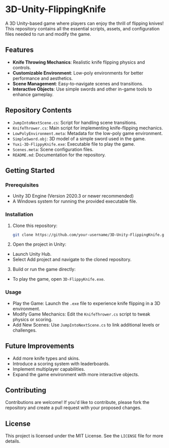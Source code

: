 # 3D-Unity-FlippingKnife

A 3D Unity-based game where players can enjoy the thrill of flipping knives! This repository contains all the essential scripts, assets, and configuration files needed to run and modify the game.

## Features
- **Knife Throwing Mechanics**: Realistic knife flipping physics and controls.
- **Customizable Environment**: Low-poly environments for better performance and aesthetics.
- **Scene Management**: Easy-to-navigate scenes and transitions.
- **Interactive Objects**: Use simple swords and other in-game tools to enhance gameplay.

## Repository Contents
- `JumpIntoNextScene.cs`: Script for handling scene transitions.
- `KnifeThrower.cs`: Main script for implementing knife-flipping mechanics.
- `LowPolyEnvironment.meta`: Metadata for the low-poly game environment.
- `SimpleSword.obj`: 3D model of a simple sword used in the game.
- `Yuxi-3D-FlippyKnife.exe`: Executable file to play the game.
- `Scenes.meta`: Scene configuration files.
- `README.md`: Documentation for the repository.

## Getting Started

### Prerequisites
- Unity 3D Engine (Version 2020.3 or newer recommended)
- A Windows system for running the provided executable file.

### Installation
1. Clone this repository:
   ```bash
   git clone https://github.com/your-username/3D-Unity-FlippingKnife.git
2. Open the project in Unity:
 - Launch Unity Hub.
 - Select Add project and navigate to the cloned repository.
3. Build or run the game directly:
 - To play the game, open `3D-FlippyKnife.exe`.

### Usage
- Play the Game: Launch the `.exe` file to experience knife flipping in a 3D environment.
- Modify Game Mechanics: Edit the `KnifeThrower.cs` script to tweak physics or scoring.
- Add New Scenes: Use `JumpIntoNextScene.cs` to link additional levels or challenges.

## Future Improvements
- Add more knife types and skins.
- Introduce a scoring system with leaderboards.
- Implement multiplayer capabilities.
- Expand the game environment with more interactive objects.

## Contributing
Contributions are welcome! If you'd like to contribute, please fork the repository and create a pull request with your proposed changes. 

## License
This project is licensed under the MIT License. See the `LICENSE` file for more details.

